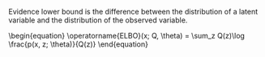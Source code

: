 Evidence lower bound is the difference between the distribution of a latent variable and the distribution of the observed variable.

\begin{equation}
\operatorname{ELBO}(x; Q, \theta) = \sum_z Q(z)\log \frac{p(x, z; \theta)}{Q(z)}
\end{equation}